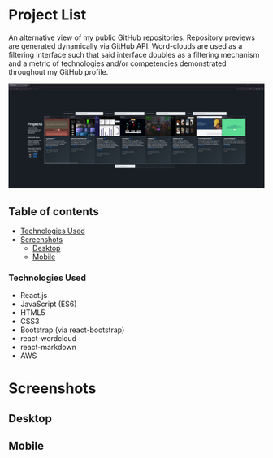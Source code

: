 # Project List

An alternative view of my public GitHub repositories. Repository previews are generated dynamically via GitHub API. Word-clouds are used as a filtering interface such that said interface doubles as a filtering mechanism and a metric of technologies and/or competencies demonstrated throughout my GitHub profile.

<img src="presentation/thumbnail.png" width="950">

## Table of contents

- [Technologies Used](#technologies-used)
- [Screenshots](#screenshots)
  - [Desktop](#desktop)
  - [Mobile](#mobile)

### Technologies Used

- React.js
- JavaScript (ES6)
- HTML5
- CSS3
- Bootstrap (via react-bootstrap)
- react-wordcloud
- react-markdown
- AWS

# Screenshots

## Desktop

## Mobile

